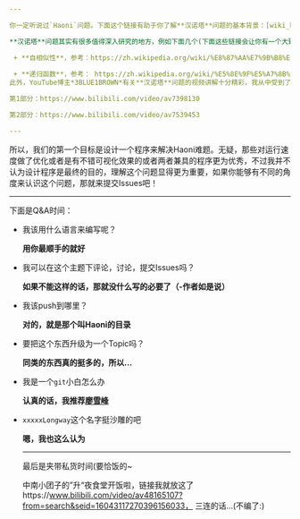 ```yaml
---

你一定听说过`Haoni`问题。下面这个链接有助于你了解**汉诺塔**问题的基本背景：[wiki_haoni](https://zh.wikipedia.org/wiki/%E6%B1%89%E8%AF%BA%E5%A1%94)

**汉诺塔**问题其实有很多值得深入研究的地方，例如下面几个(下面这些链接会让你有一个大致的了解)：

 + **自相似性**，参考：https://zh.wikipedia.org/wiki/%E8%87%AA%E7%9B%B8%E4%BC%BC
 
 + **递归函数**，参考： https://zh.wikipedia.org/wiki/%E5%8E%9F%E5%A7%8B%E9%80%92%E5%BD%92%E5%87%BD%E6%95%B0
此外，YouTube博主*3BLUE1BROWN*有关**汉诺塔**问题的视频讲解十分精彩，我从中受到了不少启发，传送门在下面(顺便说一下，他做的线代系列也真的挺精彩的）

第1部分：https://www.bilibili.com/video/av7398130

第2部分：https://www.bilibili.com/video/av7539453

---
```


所以，我们的第一个目标是设计一个程序来解决Haoni难题。无疑，那些对运行速度做了优化或者是有不错可视化效果的或者两者兼具的程序更为优秀，不过我并不认为设计程序是最终的目的，理解这个问题显得更为重要，如果你能够有不同的角度来认识这个问题，那就来提交Issues吧！

---
下面是Q&A时间：
+ 我该用什么语言来编写呢？

  **用你最顺手的就好**
+ 我可以在这个主题下评论，讨论，提交Issues吗？

  **如果不能这样的话，那就没什么写的必要了（-作者如是说）**
+ 我该push到哪里？

  **对的，就是那个叫Haoni的目录**
+ 要把这个东西升级为一个Topic吗？

  **同类的东西真的挺多的，所以...**
+ 我是一个`git`小白怎么办

  **认真的话，我推荐[廖雪峰](https://www.liaoxuefeng.com/wiki/0013739516305929606dd18361248578c67b8067c8c017b000)**
+ `xxxxxLongway`这个名字挺沙雕的吧

  **嗯，我也这么认为**
  
  ---
  最后是夹带私货时间(要恰饭的~
  
  中南小团子的”升“夜食堂开饭啦，链接我就放这了https://www.bilibili.com/video/av48165107?from=search&seid=16043117270396156033，
  三连的话...(不编了:)
  
